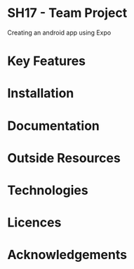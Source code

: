 # SH17 - Team Project

Creating an android app using Expo

# Key Features

# Installation

# Documentation

# Outside Resources

# Technologies

# Licences

# Acknowledgements

